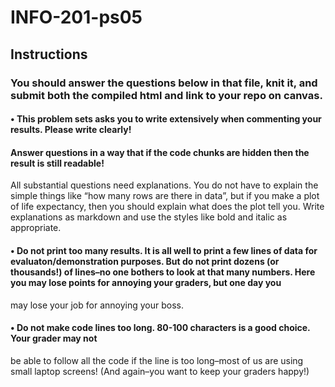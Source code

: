 # INFO-201-ps05

## Instructions

### You should answer the questions below in that file, knit it, and submit both the compiled html and link to your repo on canvas.
#### • This problem sets asks you to write extensively when commenting your results. Please write clearly! 
#### Answer questions in a way that if the code chunks are hidden then the result is still readable!
All substantial questions need explanations. You do not have to explain the simple things
like “how many rows are there in data”, but if you make a plot of life expectancy, then you should explain what does the plot tell you.
Write explanations as markdown and use the styles like bold and italic as appropriate.
#### • Do not print too many results. It is all well to print a few lines of data for evaluaton/demonstration purposes. But do not print dozens (or thousands!) of lines–no one bothers to look at that many numbers. Here you may lose points for annoying your graders, but one day you
may lose your job for annoying your boss.
#### • Do not make code lines too long. 80-100 characters is a good choice. Your grader may not
be able to follow all the code if the line is too long–most of us are using small laptop screens!
(And again–you want to keep your graders happy!)
